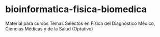 # bioinformatica-fisica-biomedica
Material para cursos Temas Selectos en Física del Diagnóstico Médico, Ciencias Médicas y de la Salud (Optativo)
